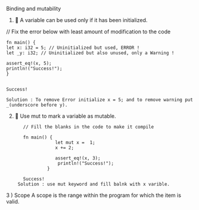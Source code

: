 Binding and mutability
1) 🌟 A variable can be used only if it has been initialized.


// Fix the error below with least amount of modification to the code

    
    fn main() {
    let x: i32 = 5; // Uninitialized but used, ERROR !
    let _y: i32; // Uninitialized but also unused, only a Warning !

    assert_eq!(x, 5);
    println!("Success!");
    }
  
    
    Success!
    
    Solution : To remove Error initialize x = 5; and to remove warning put _(underscore before y).
    
  2) 🌟 Use mut to mark a variable as mutable.
        
            // Fill the blanks in the code to make it compile
            
            fn main() {
                        let mut x =  1;
                        x += 2; 
    
                        assert_eq!(x, 3);
                         println!("Success!");
                     }
                    
            Success!
          Solution : use mut keyword and fill balnk with x varible.

3 ) Scope
A scope is the range within the program for which the item is valid.
        
        
